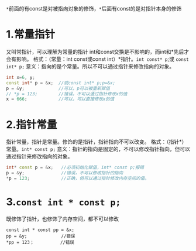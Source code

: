 `*`前面的有const是对被指向对象的修饰，`*`后面有const的是对指针本身的修饰

# 1.常量指针
又叫常指针，可以理解为常量的指针
int和const交换是不影响的，而int和*先后才会有影响。
格式：（常量：int const或const int）*指针。`int const* p`;或 `const int* p;`
意义：指向的是个常量。所以不可以通过指针来修改指向的对象。
```cpp
int x=6, y;
const int* p = &x;  //或const int* p;p=&x;
p = &y;             //可以，p可以被重新赋值
// *p = 123;        //错误，不可以通过指针修改x的值
x = 666;            //可以，可以直接修改x的值
```

# 2.指针常量

指针常量，指针是常量。修饰的是指针，指针指向不可以改变。
格式：（指针*）常量。`int* const p;`
意义：指针的指向是固定的，不可以修改指针指向，但可以通过指针来修改指向的对象。
```cpp
int* const p = &x;   //必须初始化赋值，int* const p;报错
p = &y;              //错误，不可以修改指针的指向
*p = 123;            //正确，但可以通过指针修改内存空间的值。
```

# 3.`const int * const p;`
既修饰了指针，也修饰了内存空间，都不可以修改
```
const int * const pp = &x;
pp = &y;             //错误
*pp = 123；          //错误
```
